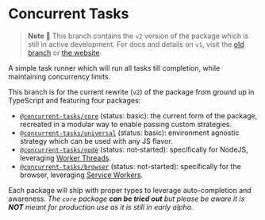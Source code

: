 # Concurrent Tasks

> **Note 🚨**
> This branch contains the `v2` version of the package which is still in active development. For docs and details on `v1`, visit the [old branch](https://github.com/samrith-s/concurrent-tasks/tree/v1) or [the website](https://concurrent-tasks.js.org).

A simple task runner which will run all tasks till completion, while maintaining concurrency limits.

This branch is for the current rewrite (`v2`) of the package from ground up in TypeScript and featuring four packages:

-   [`@concurrent-tasks/core`][core] (status: basic): the current form of the package, recreated in a modular way to enable passing custom strategies.
-   [`@concurrent-tasks/universal`][universal] (status: basic): environment agnostic strategy which can be used with any JS flavor.
-   [`@concurrent-tasks/node`][node] (status: not-started): specifically for NodeJS, leveraging [Worker Threads](https://nodejs.org/api/worker_threads.html).
-   [`@concurrent-tasks/browser`][browser] (status: not-started): specifically for the browser, leveraging [Service Workers](https://developer.mozilla.org/en-US/docs/Web/API/Service_Worker_API).

Each package will ship with proper types to leverage auto-completion and awareness. _The `core` package **can be tried out** but please be aware it is **NOT** meant for production use as it is still in early alpha._

[core]: https://www.npmjs.com/package/@concurrent-tasks/core
[universal]: https://www.npmjs.com/package/@concurrent-tasks/universal
[node]: https://www.npmjs.com/package/@concurrent-tasks/node
[browser]: https://www.npmjs.com/package/@concurrent-tasks/browser
